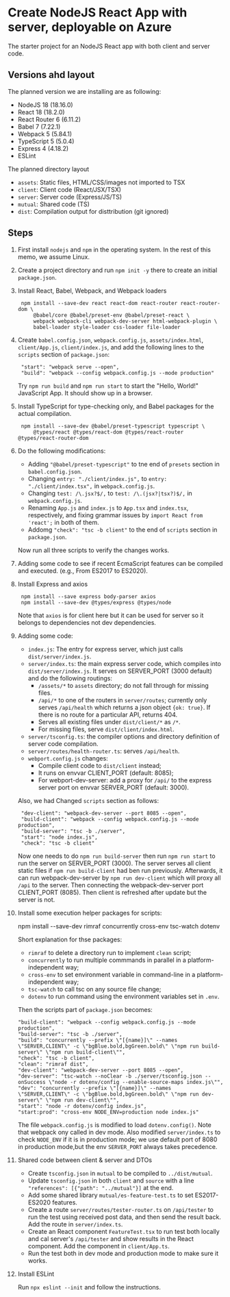 # Create NodeJS React App with server, deployable on Azure

The starter project for an NodeJS React app with both client and server code.

## Versions ahd layout

The planned version we are installing are as following:

- NodeJS 18 (18.16.0)
- React 18 (18.2.0)
- React Router 6 (6.11.2)
- Babel 7 (7.22.1)
- Webpack 5 (5.84.1)
- TypeScript 5 (5.0.4)
- Express 4 (4.18.2)
- ESLint

The planned directory layout

- `assets`: Static files, HTML/CSS/images not imported to TSX
- `client`: Client code (React/JSX/TSX)
- `server`: Server code (Express/JS/TS)
- `mutual`: Shared code (TS)
- `dist`: Compilation output for disttribution (git ignored)

## Steps

1. First install `nodejs` and `npm` in the operating system.
   In the rest of this memo, we assume Linux.

2. Create a project directory and run `npm init -y` there to create an initial
   `package.json`.

3. Install React, Babel, Webpack, and Webpack loaders

        npm install --save-dev react react-dom react-router react-router-dom \
            @babel/core @babel/preset-env @babel/preset-react \
            webpack webpack-cli webpack-dev-server html-webpack-plugin \
            babel-loader style-loader css-loader file-loader

4. Create `babel.config.json`, `webpack.config.js`, `assets/index.html`,
  `client/App.js`, `client/index.js`, and add the following lines to
   the `scripts` section of `package.json`:

        "start": "webpack serve --open",
        "build": "webpack --config webpack.config.js --mode production"

    Try `npm run build` and `npm run start` to start the "Hello, World!"
    JavaScript App. It should show up in a browser.

5. Install TypeScript for type-checking only, and Babel packages for the
   actual compilation.

        npm install --save-dev @babel/preset-typescript typescript \
            @types/react @types/react-dom @types/react-router @types/react-router-dom

6. Do the following modifications:

    - Adding `"@babel/preset-typescript"` to tne end of `presets` section
      in `babel.config.json`.
    - Changing `entry: "./client/index.js",` to `entry: "./client/index.tsx",`
      in `webpack.config.js`.
    - Changing `test: /\.jsx?$/,` to `test: /\.(jsx?|tsx?)$/,`
      in `webpack.config.js`.
    - Renaming `App.js` and `index.js` to `App.tsx` and `index.tsx`,
      respectively, and fixing grammar issues by `import React from 'react';`
      in both of them.
    - Addomg `"check": "tsc -b client"` to the end of `scripts` section
      in `package.json`.

   Now run all three scripts to verify the changes works.

7. Adding some code to see if recent EcmaScript features can be compiled and
   executed. (e.g., From ES2017 to ES2020).

8. Install Express and axios

        npm install --save express body-parser axios
        npm install --save-dev @types/express @types/node

   Note that `axios` is for client here but it can be used for server so it
   belongs to dependencies not dev dependencies.
9. Adding some code:

    - `index.js`: The entry for express server, which just calls
      `dist/server/index.js`.
    - `server/index.ts`: the main express server code, which compiles
       into `dist/server/index.js`. It serves on SERVER_PORT (3000 default)
       and do the following routings:
       + `/assets/*` to `assets` directory; do not fall through for missing
        files.
       + `/api/*` to one of the routers in `server/routes`; currently
         only serves `/api/health` which returns a json object `{ok: true}`.
         If there is no route for a particular API, returns 404.
       + Serves all existing files under `dist/client/*` as  `/*`.
       + For missing files, serve `dist/client/index.html`.
    - `server/tsconfig.ts`: the compiler options and directory definition
      of server code compilation.
    - `server/routes/health-router.ts`: serves `/api/health`.
    - `webport.config.js` changes:
       + Compile client code to `dist/client` instead;
       + It runs on envvar CLIENT_PORT (default: 8085);
       + For webport-dev-server: add a proxy for `/api/` to the express
         server port on envvar SERVER_PORT (default: 3000).

   Also, we had Changed `scripts` section as follows:

        "dev-client": "webpack-dev-server --port 8085 --open",
        "build-client": "webpack --config webpack.config.js --mode production",
        "build-server": "tsc -b ./server",
        "start": "node index.js",
        "check": "tsc -b client"

    Now one needs to do `npm run build-server` then run `npm run start` to
    run the server on SERVER_PORT (3000). The server serves all client static
    files if `npm run build-client` had ben run previously.
    Afterwards, it can run webpack-dev-server by `npm run dev-client` which
    will proxy all `/api` to the server. Then connecting the webpack-dev-server
    port CLIENT_PORT (8085). Then client is refreshed after update but the
    server is not.

10. Install some execution helper packages for scripts:

    npm install --save-dev rimraf concurrently cross-env tsc-watch dotenv

    Short explanation for thse packages:
    - `rimraf` to delete a directory run to implement `clean` script;
    - `concurrently` to run multiple commmands in parallel in a
      platform-independent way;
    - `cross-env` to set environment variable in command-line in a
      platform-independent way;
    - `tsc-watch` to call tsc on any source file change;
    - `dotenv` to run command using the environment variables set in `.env`.

    Then the scripts part of `package.json` becomes:

        "build-client": "webpack --config webpack.config.js --mode production",
        "build-server": "tsc -b ./server",
        "build": "concurrently --prefix \"[{name}]\" --names \"SERVER,CLIENT\" -c \"bgBlue.bold,bgGreen.bold\" \"npm run build-server\" \"npm run build-client\"",
        "check": "tsc -b client",
        "clean": "rimraf dist",
        "dev-client": "webpack-dev-server --port 8085 --open",
        "dev-server": "tsc-watch --noClear -b ./server/tsconfig.json --onSuccess \"node -r dotenv/config --enable-source-maps index.js\"",
        "dev": "concurrently --prefix \"[{name}]\" --names \"SERVER,CLIENT\" -c \"bgBlue.bold,bgGreen.bold\" \"npm run dev-server\" \"npm run dev-client\"",
        "start": "node -r dotenv/config index.js",
        "start:prod": "cross-env NODE_ENV=production node index.js"

    The file `webpack.config.js` is modified to load `dotenv.config()`.
    Note that webpack ony called in dev mode. Also modified `server/index.ts`
    to check `NODE_ENV` if it is in production mode; we use default port
    of 8080 in production mode,but the env `SERVER_PORT` always takes
    precedence.

11. Shared code between client & server and DTOs

    - Create `tsconfig.json` in `mutual` to be compiled to `../dist/mutual`.
    - Update `tsconfig.json` in both `client` and `source` with a line
      `"references": [{"path": "../mutual"}]` at the end.
    - Add some shared library `mutual/es-feature-test.ts` to set ES2017-ES2020
      features.
    - Create a route `server/routes/tester-router.ts` on `/api/tester` to run
      the test using received post data, and then send the result back.
      Add the route in `server/index.ts`.
    - Create an React component `FeatureTest.tsx` to run test both locally and
      cal server's `/api/tester` and show results in the React component.
      Add the component in `client/App.ts`.
    - Run the test both in dev mode and production mode to make sure it works.

12. Install ESLint

    Run `npx eslint --init` and follow the instructions.
